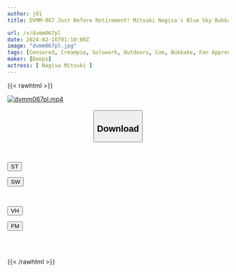 ```yaml
---
author: j91
title: DVMM-067 Just Before Retirement! Mitsuki Nagisa's Blue Sky Bukkake Fan Appreciation Festival, Treating Amateur Men With All Her Might! Semen Removal Tour, Cum Swallowing, Bukkake, And Raw Creampie! Total 35 Shots

url: /v/dvmm067pl
date: 2024-02-16T01:10:00Z
image: "dvmm067pl.jpg"
tags: [Censored, Creampie, Solowork, Outdoors, Cum, Bukkake, Fan Appreciation	]
maker: [Deeps]
actress: [ Nagisa Mitsuki ]
---
```



{{< rawhtml >}}

<div class="video" data-videoid="erL7LjD18JFYz0D">
    <a href="javascript:;">
        <img src="/v/dvmm067pl/dvmm067pl.jpg" width="WIDTH" height="HEIGHT" alt="dvmm067pl.mp4" loading="lazy">
    </a>
</div>

<script type="text/javascript" src="https://j91.asia/asset/on-demand-st.js"></script>

<br>
  <link rel="stylesheet" href="https://j91.asia/asset/bs5.css">
  
  <center>
  <button class="btn btn-primary" type="button" data-bs-toggle="collapse" data-bs-target=".multi-collapse" aria-expanded="false" aria-controls="multiCollapseExample1 multiCollapseExample2"><h2>Download</h2></button></center>
</p>
<div class="row">
  <div class="col">
    <div class="collapse multi-collapse" id="multiCollapseExample1">
      <div class="card card-body">
	      	      <br>
<div class="buttons">  
<p><a href="https://streamtape.to/v/erL7LjD18JFYz0D" target="_blank"><button class="btn-hover color-3"><i class="fa fa-download"></i> ST</button></a></p>
<p><a href="https://cdnwish.com/2wsfk9h2qaod" target="_blank"><button class="btn-hover color-2"><i class="fa fa-download"></i> SW</button></a></p></div>
    </div>
  </div>
</div>
  <div class="col">
    <div class="collapse multi-collapse" id="multiCollapseExample2">
      <div class="card card-body">
	      <br>
<div class="buttons">
<p><a href="javascript:;" target="_blank"><button class="btn-hover color-9"><i class="fa fa-download"></i> VH</button></a></p>
<p><a href="javascript:;"><button class="btn-hover color-8"><i class="fa fa-download"></i> FM</button></a></p></div>
<br><br>
      </div>
    </div>
  </div>
</div>

{{< /rawhtml >}}
